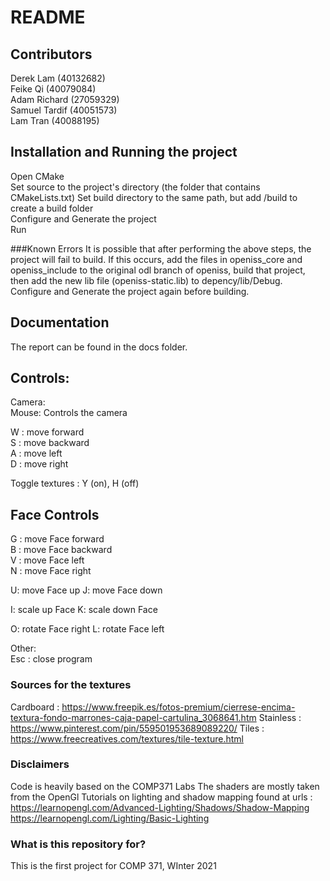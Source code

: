 # README #

## Contributors

Derek Lam (40132682)  
Feike Qi (40079084)  
Adam Richard (27059329)  
Samuel Tardif (40051573)  
Lam Tran (40088195)  

## Installation and Running the project

Open CMake  
Set source to the project's directory (the folder that contains CMakeLists.txt)
Set build directory to the same path, but add /build to create a build folder  
Configure and Generate the project  
Run  

###Known Errors
It is possible that after performing the above steps, the project will fail to build. If this occurs, add the files in openiss_core and openiss_include to the original odl branch of openiss, build that project, then add the new lib file (openiss-static.lib) to depency/lib/Debug.
Configure and Generate the project again before building.

## Documentation
The report can be found in the docs folder.

## Controls:

Camera:  
Mouse: Controls the camera

W : move forward  
S : move backward  
A : move left  
D : move right    

Toggle textures : Y (on), H (off)
  
## Face Controls  
G : move Face forward  
B : move Face backward  
V : move Face left  
N : move Face right  
  
U: move Face up
J: move Face down

I: scale up Face 
K: scale down Face

O: rotate Face right
L: rotate Face left

Other:  
Esc : close program  

### Sources for the textures ###
Cardboard : https://www.freepik.es/fotos-premium/cierrese-encima-textura-fondo-marrones-caja-papel-cartulina_3068641.htm
Stainless : https://www.pinterest.com/pin/559501953689089220/
Tiles : https://www.freecreatives.com/textures/tile-texture.html


### Disclaimers ###
Code is heavily based on the COMP371 Labs
The shaders are mostly taken from the OpenGl Tutorials on lighting and shadow mapping found at urls :
https://learnopengl.com/Advanced-Lighting/Shadows/Shadow-Mapping
https://learnopengl.com/Lighting/Basic-Lighting

### What is this repository for? ###

This is the first project for COMP 371, WInter 2021

